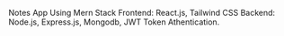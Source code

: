 Notes App Using Mern Stack
Frontend: React.js, Tailwind CSS
Backend: Node.js, Express.js, Mongodb, JWT Token Athentication.
